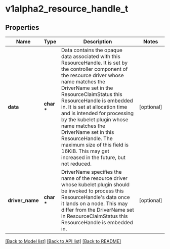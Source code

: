# v1alpha2_resource_handle_t

## Properties
Name | Type | Description | Notes
------------ | ------------- | ------------- | -------------
**data** | **char \*** | Data contains the opaque data associated with this ResourceHandle. It is set by the controller component of the resource driver whose name matches the DriverName set in the ResourceClaimStatus this ResourceHandle is embedded in. It is set at allocation time and is intended for processing by the kubelet plugin whose name matches the DriverName set in this ResourceHandle.  The maximum size of this field is 16KiB. This may get increased in the future, but not reduced. | [optional] 
**driver_name** | **char \*** | DriverName specifies the name of the resource driver whose kubelet plugin should be invoked to process this ResourceHandle&#39;s data once it lands on a node. This may differ from the DriverName set in ResourceClaimStatus this ResourceHandle is embedded in. | [optional] 

[[Back to Model list]](../README.md#documentation-for-models) [[Back to API list]](../README.md#documentation-for-api-endpoints) [[Back to README]](../README.md)


